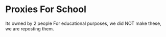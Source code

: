 # Proxies For School

Its owned by 2 people
For educational purposes, we did NOT make these, we are reposting them.

